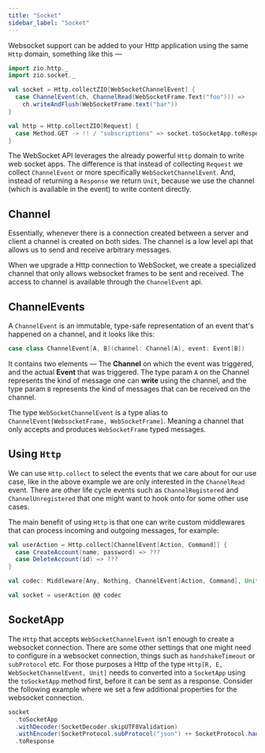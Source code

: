 ```yaml
---
title: "Socket"
sidebar_label: "Socket"
---
```


Websocket support can be added to your Http application using the same `Http` domain, something like this —

```scala
import zio.http._
import zio.socket._

val socket = Http.collectZIO[WebSocketChannelEvent] {
  case ChannelEvent(ch, ChannelRead(WebSocketFrame.Text("foo"))) =>
    ch.writeAndFlush(WebSocketFrame.text("bar"))
}

val http = Http.collectZIO[Request] {
  case Method.GET -> !! / "subscriptions" => socket.toSocketApp.toResponse
}
```

The WebSocket API leverages the already powerful `Http` domain to write web socket apps. The difference is that instead
of collecting `Request` we collect `ChannelEvent` or more specifically `WebSocketChannelEvent`. And, instead of
returning
a `Response` we return `Unit`, because we use the channel (which is available in the event) to write content directly.

## Channel

Essentially, whenever there is a connection created between a server and client a channel is created on both sides. The
channel is a low level api that allows us to send and receive arbitrary messages.

When we upgrade a Http connection to WebSocket, we create a specialized channel that only allows websocket frames to be
sent and received. The access to channel is available through the `ChannelEvent` api.

## ChannelEvents

A `ChannelEvent` is an immutable, type-safe representation of an event that's happened on a channel, and it looks like
this:

```scala
case class ChannelEvent[A, B](channel: Channel[A], event: Event[B])
```

It contains two elements — The **Channel** on which the event was triggered, and the actual **Event** that was triggered.
The
type param `A` on the Channel represents the kind of message one can **write** using the channel, and the type param `B`
represents the kind of messages that can be received on the channel.

The type `WebSocketChannelEvent` is a type alias to `ChannelEvent[WebsocketFrame, WebSocketFrame]`. Meaning a channel
that only accepts and produces `WebSocketFrame` typed messages.

## Using `Http`

We can use `Http.collect` to select the events that we care about for our use case, like in the above example we are
only interested in the `ChannelRead` event. There are other life cycle events such as `ChannelRegistered`
and `ChannelUnregistered` that one might want to hook onto for some other use cases.

The main benefit of using `Http` is that one can write custom middlewares that can process incoming and outgoing
messages, for example:

```scala
val userAction = Http.collect[ChannelEvent[Action, Command]] {
  case CreateAccount(name, password) => ???
  case DeleteAccount(id) => ???
}

val codec: Middleware[Any, Nothing, ChannelEvent[Action, Command], Unit, WebSocketChannelEvent, Unit]

val socket = userAction @@ codec
```

## SocketApp

The `Http` that accepts `WebSocketChannelEvent` isn't enough to create a websocket connection. There are some other settings
that one might need to configure in a websocket connection, things such as `handshakeTimeout` or `subProtocol` etc. For
those purposes a Http of the type `Http[R, E, WebSocketChannelEvent, Unit]` needs to converted into a `SocketApp` using
the `toSocketApp` method first, before it can be sent as a response. Consider the following example where we set a few
additional properties for the websocket connection.

```scala
socket
  .toSocketApp
  .withDecoder(SocketDecoder.skipUTF8Validation)
  .withEncoder(SocketProtocol.subProtocol("json") ++ SocketProtocol.handshakeTimeout(5 seconds))
  .toResponse
```